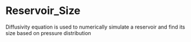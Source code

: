# Reservoir_Size
Diffusivity equation is used to numerically simulate a reservoir and find its size based on pressure distribution
